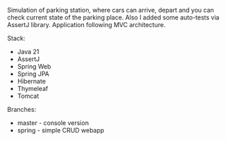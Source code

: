 Simulation of parking station, where cars can arrive, depart and you can check current state of the parking place.
Also I added some auto-tests via AssertJ library. Application following MVC architecture.

Stack:
- Java 21
- AssertJ
- Spring Web
- Spring JPA
- Hibernate
- Thymeleaf
- Tomcat


Branches:
- master - console version
- spring - simple CRUD webapp
